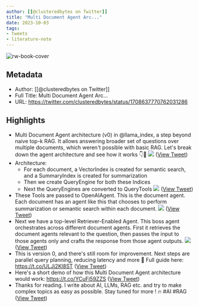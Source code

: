 ```yaml
---
author: [[@clusteredbytes on Twitter]]
title: "Multi Document Agent Arc..."
date: 2023-10-03
tags: 
- tweets
- literature-note
---
```

![rw-book-cover](https://pbs.twimg.com/profile_images/1637707601864454144/Gqpvj271.jpg)

## Metadata
- Author: [[@clusteredbytes on Twitter]]
- Full Title: Multi Document Agent Arc...
- URL: https://twitter.com/clusteredbytes/status/1708637770762031286

## Highlights
- Multi Document Agent architecture (v0) in @llama_index, a step beyond naive top-k RAG.
  It allows answering broader set of questions over multiple documents, which weren't possible with basic RAG.
  Let's break down the agent architecture and see how it works 👇🧵 
  ![](https://pbs.twimg.com/media/F7ZM_rCWoAA8qfA.jpg) ([View Tweet](https://twitter.com/clusteredbytes/status/1708637770762031286))
- Architecture:
  - For each document, a VectorIndex is created for semantic search, and a SummaryIndex is created for summarization
  - Then we create QueryEngine for both these Indices
  - Next the QueryEngines are converted to QueryTools 
  ![](https://pbs.twimg.com/media/F7ZNAQDXoAAjK-I.png) ([View Tweet](https://twitter.com/clusteredbytes/status/1708637778265756094))
- These Tools are passed to OpenAIAgent. This is the document agent.
  Each document has an agent like this that chooses to perform summarization or semantic search within each document. 
  ![](https://pbs.twimg.com/media/F7ZNAmsXEAAoTe4.jpg) ([View Tweet](https://twitter.com/clusteredbytes/status/1708637784783638816))
- Next we have a top-level Retriever-Enabled Agent.
  This boss agent orchestrates across different document agents.
  First it retrieves the document agents relevant to the question, then passes the input to those agents only and crafts the response from those agent outputs. 
  ![](https://pbs.twimg.com/media/F7ZNA_9WMAAQ_8z.png) ([View Tweet](https://twitter.com/clusteredbytes/status/1708637791523840120))
- This is version 0, and there's still room for improvement. Next steps are parallel query planning, reducing latency and more 🚀
  Full guide here: https://t.co/ULJj2KI8ST ([View Tweet](https://twitter.com/clusteredbytes/status/1708637795781156944))
- Here's a short demo of how this Multi Document Agent architecture would work: https://t.co/YCuFi59ZZS ([View Tweet](https://twitter.com/clusteredbytes/status/1708637802982682863))
- Thanks for reading.
  I write about AI, LLMs, RAG etc. and try to make complex topics as easy as possible. 
  Stay tuned for more ! 🔥 #AI #RAG ([View Tweet](https://twitter.com/clusteredbytes/status/1708637810402513038))
